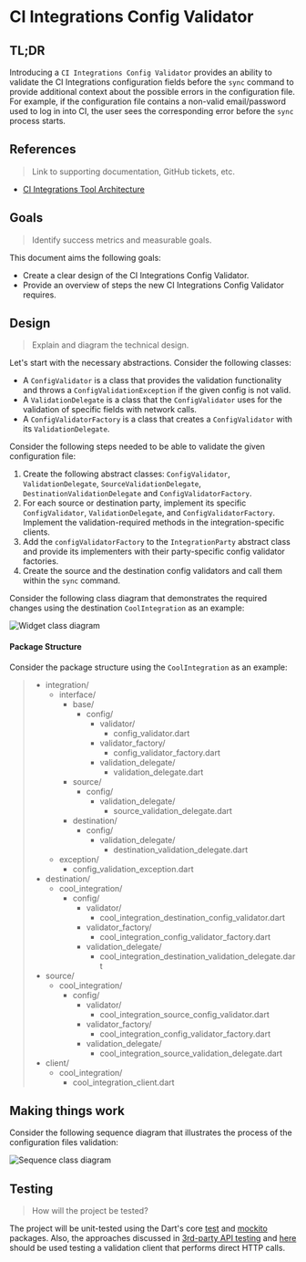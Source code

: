 # CI Integrations Config Validator

## TL;DR

Introducing a `CI Integrations Config Validator` provides an ability to validate the CI Integrations configuration fields before the `sync` command to provide additional context about the possible errors in the configuration file.   
For example, if the configuration file contains a non-valid email/password used to log in into CI, the user sees the corresponding error before the `sync` process starts.

## References
> Link to supporting documentation, GitHub tickets, etc.

- [CI Integrations Tool Architecture](https://github.com/platform-platform/monorepo/blob/master/metrics/ci_integrations/docs/01_ci_integration_module_architecture.md)

## Goals
> Identify success metrics and measurable goals.

This document aims the following goals: 
- Create a clear design of the CI Integrations Config Validator.
- Provide an overview of steps the new CI Integrations Config Validator requires.

## Design
> Explain and diagram the technical design.

Let's start with the necessary abstractions. Consider the following classes:
- A `ConfigValidator` is a class that provides the validation functionality and throws a `ConfigValidationException` if the given config is not valid.
- A `ValidationDelegate` is a class that the `ConfigValidator` uses for the validation of specific fields with network calls.
- A `ConfigValidatorFactory` is a class that creates a `ConfigValidator` with its `ValidationDelegate`.

Consider the following steps needed to be able to validate the given configuration file:

1. Create the following abstract classes: `ConfigValidator`, `ValidationDelegate`, `SourceValidationDelegate`, `DestinationValidationDelegate` and `ConfigValidatorFactory`.
2. For each source or destination party, implement its specific `ConfigValidator`, `ValidationDelegate`, and `ConfigValidatorFactory`. Implement the validation-required methods in the integration-specific clients.
3. Add the `configValidatorFactory` to the `IntegrationParty` abstract class and provide its implementers with their party-specific config validator factories.
4. Create the source and the destination config validators and call them within the `sync` command.

Consider the following class diagram that demonstrates the required changes using the destination `CoolIntegration` as an example:

![Widget class diagram](http://www.plantuml.com/plantuml/proxy?cache=no&fmt=svg&src=https://github.com/platform-platform/monorepo/raw/config_validator_design/metrics/ci_integrations/docs/diagrams/ci_integrations_config_validator_class_diagram.puml)

#### Package Structure

Consider the package structure using the `CoolIntegration` as an example:

> * integration/
>   * interface/
>     * base/
>       * config/
>         * validator/
>           * config_validator.dart   
>         * validator_factory/
>           * config_validator_factory.dart  
>         * validation_delegate/
>           * validation_delegate.dart
>     * source/
>       * config/
>         * validation_delegate/
>           * source_validation_delegate.dart
>     * destination/
>       * config/
>         * validation_delegate/
>           * destination_validation_delegate.dart
>   * exception/
>     * config_validation_exception.dart 
> * destination/
>   * cool_integration/
>     * config/   
>       * validator/
>         * cool_integration_destination_config_validator.dart
>       * validator_factory/
>         * cool_integration_config_validator_factory.dart
>       * validation_delegate/
>         * cool_integration_destination_validation_delegate.dart
> * source/
>   * cool_integration/
>     * config/   
>       * validator/
>         * cool_integration_source_config_validator.dart
>       * validator_factory/
>         * cool_integration_config_validator_factory.dart
>       * validation_delegate/
>         * cool_integration_source_validation_delegate.dart
> * client/  
>   * cool_integration/
>     * cool_integration_client.dart

## Making things work
Consider the following sequence diagram that illustrates the process of the configuration files validation:

![Sequence class diagram](http://www.plantuml.com/plantuml/proxy?cache=no&fmt=svg&src=https://github.com/platform-platform/monorepo/raw/config_validator_design/metrics/ci_integrations/docs/diagrams/ci_integrations_config_validator_sequence_diagram.puml)

## Testing
> How will the project be tested?

The project will be unit-tested using the Dart's core [test](https://pub.dev/packages/test) and [mockito](https://pub.dev/packages/mockito) packages. Also, the approaches discussed in [3rd-party API testing](https://github.com/platform-platform/monorepo/blob/master/docs/03_third_party_api_testing.md) and [here](https://github.com/platform-platform/monorepo/blob/master/docs/04_mock_server.md) should be used testing a validation client that performs direct HTTP calls. 
